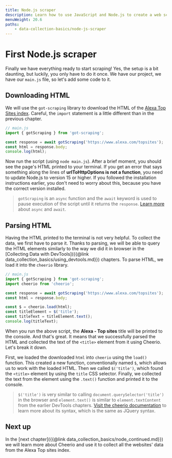```yaml
---
title: Node.js scraper
description: Learn how to use JavaScript and Node.js to create a web scraper, plus take advantage of the cheerio and got-scraping libraries to make your job easier.
menuWeight: 20.6
paths:
    - data-collection-basics/node-js-scraper
---
```


# [](#first-scraper) First Node.js scraper

Finally we have everything ready to start scraping! Yes, the setup is a bit daunting, but luckily, you only have to do it once. We have our project, we have our `main.js` file, so let's add some code to it.

## [](#downloading-html) Downloading HTML

We will use the `got-scraping` library to download the HTML of the <a href="https://www.alexa.com/topsites" target="_blank">Alexa Top Sites index</a>. Careful, the `import` statement is a little different than in the previous chapter.

```js
// main.js
import { gotScraping } from 'got-scraping';

const response = await gotScraping('https://www.alexa.com/topsites');
const html = response.body;
console.log(html);
```

Now run the script (using `node main.js`). After a brief moment, you should see the page's HTML printed to your terminal. If you get an error that says something along the lines of **urlToHttpOptions is not a function**, you need to update Node.js to version 15 or higher. If you followed the installation instructions earlier, you don't need to worry about this, because you have the correct version installed.

> `gotScraping` is an `async` function and the `await` keyword is used to pause execution of the script until it returns the `response`. <a href="https://javascript.info/async-await" target="_blank">Learn more</a> about `async` and `await`.

## [](#parsing-html) Parsing HTML

Having the HTML printed to the terminal is not very helpful. To collect the data, we first have to parse it. Thanks to parsing, we will be able to query the HTML elements similarly to the way we did it in browser in the [Collecting Data with DevTools]({{@link data_collection_basics/using_devtools.md}}) chapters. To parse HTML, we load it into the `cheerio` library.

```js
// main.js
import { gotScraping } from 'got-scraping';
import cheerio from 'cheerio';

const response = await gotScraping('https://www.alexa.com/topsites');
const html = response.body;

const $ = cheerio.load(html);
const titleElement = $('title');
const titleText = titleElement.text();
console.log(titleText);
```

When you run the above script, the **Alexa - Top sites** title will be printed to the console. And that's great. It means that we successfully parsed the HTML and collected the text of the `<title>` element from it using Cheerio. Let's break it down.

First, we loaded the downloaded `html` into `cheerio` using the `load()` function. This created a new function, conventionally named `$`, which allows us to work with the loaded HTML. Then we called `$('title')`, which found the `<title>` element by using the `title` CSS selector. Finally, we collected the text from the element using the `.text()` function and printed it to the console.

> `$('title')` is very similar to calling `document.querySelector('title')` in the browser and `element.text()` is similar to `element.textContent` from the earlier DevTools chapters. <a href="https://github.com/cheeriojs/cheerio#readme" target="_blank">Visit the cheerio documentation</a> to learn more about its syntax, which is the same as JQuery syntax.

## [](#next) Next up

In the [next chapter]({{@link data_collection_basics/node_continued.md}}) we will learn more about Cheerio and use it to collect all the websites' data from the Alexa Top sites index.
